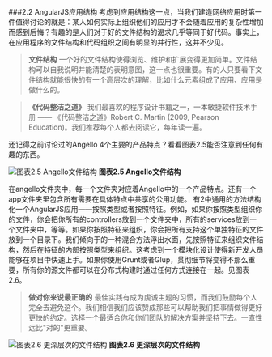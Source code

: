 ###2.2 AngularJS应用结构
考虑到应用结构这一点，当我们建造网络应用时第一件值得讨论的就是：某人如何实际上组织他们的应用才不会随着应用的复杂性增加而感到后悔？有趣的是人们对于好的文件结构的渴求几乎等同于好代码。事实上，在应用程序的文件结构和代码组织之间有明显的并行性，这并不少见。

> **文件结构**
一个好的文件结构使得浏览、维护和扩展变得更加简单。文件结构可以自我说明并能清楚的表明意图，这一点也很重要。有的人只要看下文件结构就能很快的有一个高层次的理解，比如什么元素组成了应用、应用是做什么的。

> **《代码整洁之道》**
我们最喜欢的程序设计书籍之一，一本敏捷软件技术手册 —— 《代码整洁之道》Robert C. Martin (2009, Pearson Education)。我们推荐每个人都去阅读它，每年读一遍。

还记得之前讨论过的Angello 4个主要的产品特点？看看图表2.5能否注意到任何有趣的东西。

![图表2.5 Angello文件结构](https://raw.githubusercontent.com/SangKa/AngularJS-in-Action/master/assets/figure2.5.jpg)
**图表2.5 Angello文件结构**<br>

在angello文件夹中，每一个文件夹对应着Angello中的一个产品特点。还有一个app文件夹里包含所有需要在具体特点中共享的公用功能。
有2中通用的方法结构化一个AngularJS应用——按照类型或者按照特征。例如，如果你按照类型组织你的文件，你会把你所有的controllers放到一个文件夹中，所有的services放到一个文件夹中，等等。如果你按照特征来组织，你会把所有支持这个单独特征的文件放到一个目录下。我们倾向于的一种混合方法浮出水面，先按照特征来组织文件结构，然后在特征的内部按照类型来组织。这考虑到一个模块化设计使得新开发人员能够在项目中快速上手。如果你使用Grunt或者Glup，贯彻细节将变得不那么重要，所有你的源文件都可以在分布式构建时通过任何方式连接在一起。见图表2.6。

> **做对你来说最正确的**
最佳实践有成为虔诚主题的习惯，而我们鼓励每个人完全去避免这个。我们相信我们应该赞成那些可以帮助我们把事情做得更好更快的约定。选择一个最适合你和你们团队的解决方案并坚持下去。一直性远比"对的"更重要。

![图表2.6 更深层次的文件结构](https://raw.githubusercontent.com/SangKa/AngularJS-in-Action/master/assets/figure2.6.jpg)
**图表2.6 更深层次的文件结构**<br>